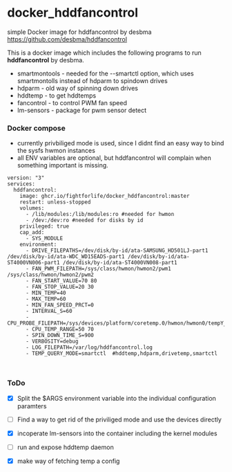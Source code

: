 # docker_hddfancontrol
simple Docker image for hddfancontrol by desbma
https://github.com/desbma/hddfancontrol

This is a docker image which includes the following programs to run **hddfancontrol** by desbma.
- smartmontools - needed for the --smartctl option, which uses smartmontolls instead of hdparm to spindown drives
- hdparm - old way of spinning down drives
- hddtemp - to get hddtemps
- fancontrol - to control PWM fan speed
- lm-sensors - package for pwm sensor detect

### Docker compose
- currently privbiliged mode is used, since I didnt find an easy way to bind the sysfs hwmon instances 
- all ENV variables are optional, but hddfancontrol will complain when something important is missing.
```
version: "3"
services:
  hddfancontrol:
    image: ghcr.io/fightforlife/docker_hddfancontrol:master
    restart: unless-stopped
    volumes:
      - /lib/modules:/lib/modules:ro #needed for hwmon
      - /dev:/dev:ro #needed for disks by id
    privileged: true
    cap_add:
      - SYS_MODULE
    environment:
      - DRIVE_FILEPATHS=/dev/disk/by-id/ata-SAMSUNG_HD501LJ-part1 /dev/disk/by-id/ata-WDC_WD15EADS-part1 /dev/disk/by-id/ata-ST4000VN006-part1 /dev/disk/by-id/ata-ST4000VN008-part1
      - FAN_PWM_FILEPATH=/sys/class/hwmon/hwmon2/pwm1 /sys/class/hwmon/hwmon2/pwm2
      - FAN_START_VALUE=70 80
      - FAN_STOP_VALUE=20 30
      - MIN_TEMP=40
      - MAX_TEMP=60
      - MIN_FAN_SPEED_PRCT=0
      - INTERVAL_S=60
      - CPU_PROBE_FILEPATH=/sys/devices/platform/coretemp.0/hwmon/hwmon0/tempY_input
      - CPU_TEMP_RANGE=50 70
      - SPIN_DOWN_TIME_S=900
      - VERBOSITY=debug
      - LOG_FILEPATH=/var/log/hddfancontrol.log
      - TEMP_QUERY_MODE=smartctl  #hddtemp,hdparm,drivetemp,smartctl 
      
      
```

### ToDo
- [X] Split the $ARGS environment variable into the individual configuration paramters
- [ ] Find a way to get rid of the priviliged mode and use the devices directly
- [X] incoperate lm-sensors into the container including the kernel modules
- [ ] run and expose hddtemp daemon
- [X] make way of fetching temp a config

